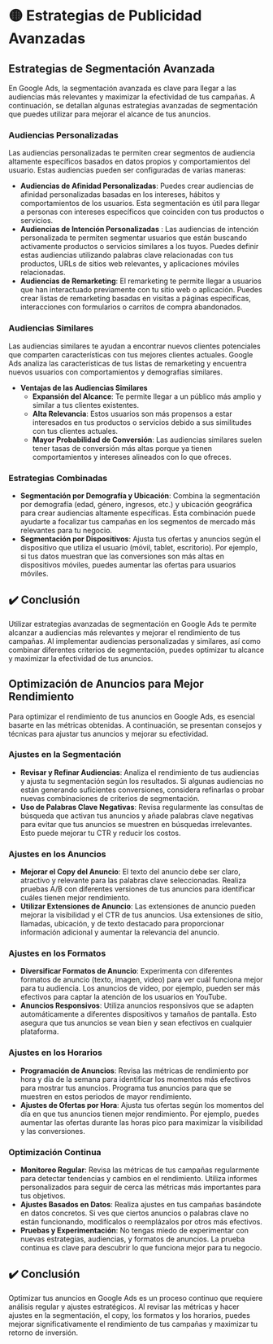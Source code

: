 # 🟡 Estrategias de Publicidad Avanzadas

## Estrategias de Segmentación Avanzada
En Google Ads, la segmentación avanzada es clave para llegar a las audiencias más relevantes y maximizar la efectividad de tus campañas. A continuación, se detallan algunas estrategias avanzadas de segmentación que puedes utilizar para mejorar el alcance de tus anuncios.

### Audiencias Personalizadas
Las audiencias personalizadas te permiten crear segmentos de audiencia altamente específicos basados en datos propios y comportamientos del usuario. Estas audiencias pueden ser configuradas de varias maneras:
- **Audiencias de Afinidad Personalizadas**: Puedes crear audiencias de afinidad personalizadas basadas en los intereses, hábitos y comportamientos de los usuarios. Esta segmentación es útil para llegar a personas con intereses específicos que coinciden con tus productos o servicios.
- **Audiencias de Intención Personalizadas** : Las audiencias de intención personalizada te permiten segmentar usuarios que están buscando activamente productos o servicios similares a los tuyos. Puedes definir estas audiencias utilizando palabras clave relacionadas con tus productos, URLs de sitios web relevantes, y aplicaciones móviles relacionadas.
- **Audiencias de Remarketing**: El remarketing te permite llegar a usuarios que han interactuado previamente con tu sitio web o aplicación. Puedes crear listas de remarketing basadas en visitas a páginas específicas, interacciones con formularios o carritos de compra abandonados.

### Audiencias Similares
Las audiencias similares te ayudan a encontrar nuevos clientes potenciales que comparten características con tus mejores clientes actuales. Google Ads analiza las características de tus listas de remarketing y encuentra nuevos usuarios con comportamientos y demografías similares.

- **Ventajas de las Audiencias Similares**
    - **Expansión del Alcance**: Te permite llegar a un público más amplio y similar a tus clientes existentes.
    - **Alta Relevancia**: Estos usuarios son más propensos a estar interesados en tus productos o servicios debido a sus similitudes con tus clientes actuales.
    - **Mayor Probabilidad de Conversión**: Las audiencias similares suelen tener tasas de conversión más altas porque ya tienen comportamientos y intereses alineados con lo que ofreces.

### Estrategias Combinadas
- **Segmentación por Demografía y Ubicación**: Combina la segmentación por demografía (edad, género, ingresos, etc.) y ubicación geográfica para crear audiencias altamente específicas. Esta combinación puede ayudarte a focalizar tus campañas en los segmentos de mercado más relevantes para tu negocio.
- **Segmentación por Dispositivos**: Ajusta tus ofertas y anuncios según el dispositivo que utiliza el usuario (móvil, tablet, escritorio). Por ejemplo, si tus datos muestran que las conversiones son más altas en dispositivos móviles, puedes aumentar las ofertas para usuarios móviles.

## ✔️ Conclusión
Utilizar estrategias avanzadas de segmentación en Google Ads te permite alcanzar a audiencias más relevantes y mejorar el rendimiento de tus campañas. Al implementar audiencias personalizadas y similares, así como combinar diferentes criterios de segmentación, puedes optimizar tu alcance y maximizar la efectividad de tus anuncios.

## Optimización de Anuncios para Mejor Rendimiento
Para optimizar el rendimiento de tus anuncios en Google Ads, es esencial basarte en las métricas obtenidas. A continuación, se presentan consejos y técnicas para ajustar tus anuncios y mejorar su efectividad.

### Ajustes en la Segmentación
- **Revisar y Refinar Audiencias**: Analiza el rendimiento de tus audiencias y ajusta tu segmentación según los resultados. Si algunas audiencias no están generando suficientes conversiones, considera refinarlas o probar nuevas combinaciones de criterios de segmentación.
- **Uso de Palabras Clave Negativas**: Revisa regularmente las consultas de búsqueda que activan tus anuncios y añade palabras clave negativas para evitar que tus anuncios se muestren en búsquedas irrelevantes. Esto puede mejorar tu CTR y reducir los costos.

### Ajustes en los Anuncios
- **Mejorar el Copy del Anuncio**: El texto del anuncio debe ser claro, atractivo y relevante para las palabras clave seleccionadas. Realiza pruebas A/B con diferentes versiones de tus anuncios para identificar cuáles tienen mejor rendimiento.
- **Utilizar Extensiones de Anuncio**: Las extensiones de anuncio pueden mejorar la visibilidad y el CTR de tus anuncios. Usa extensiones de sitio, llamadas, ubicación, y de texto destacado para proporcionar información adicional y aumentar la relevancia del anuncio.

### Ajustes en los Formatos
- **Diversificar Formatos de Anuncio**: Experimenta con diferentes formatos de anuncio (texto, imagen, video) para ver cuál funciona mejor para tu audiencia. Los anuncios de video, por ejemplo, pueden ser más efectivos para captar la atención de los usuarios en YouTube.
- **Anuncios Responsivos**: Utiliza anuncios responsivos que se adapten automáticamente a diferentes dispositivos y tamaños de pantalla. Esto asegura que tus anuncios se vean bien y sean efectivos en cualquier plataforma.

### Ajustes en los Horarios
- **Programación de Anuncios**: Revisa las métricas de rendimiento por hora y día de la semana para identificar los momentos más efectivos para mostrar tus anuncios. Programa tus anuncios para que se muestren en estos periodos de mayor rendimiento.
- **Ajustes de Ofertas por Hora**: Ajusta tus ofertas según los momentos del día en que tus anuncios tienen mejor rendimiento. Por ejemplo, puedes aumentar las ofertas durante las horas pico para maximizar la visibilidad y las conversiones.

### Optimización Continua
- **Monitoreo Regular**: Revisa las métricas de tus campañas regularmente para detectar tendencias y cambios en el rendimiento. Utiliza informes personalizados para seguir de cerca las métricas más importantes para tus objetivos.
- **Ajustes Basados en Datos**: Realiza ajustes en tus campañas basándote en datos concretos. Si ves que ciertos anuncios o palabras clave no están funcionando, modifícalos o reemplázalos por otros más efectivos.
- **Pruebas y Experimentación**: No tengas miedo de experimentar con nuevas estrategias, audiencias, y formatos de anuncios. La prueba continua es clave para descubrir lo que funciona mejor para tu negocio.

## ✔️ Conclusión
Optimizar tus anuncios en Google Ads es un proceso continuo que requiere análisis regular y ajustes estratégicos. Al revisar las métricas y hacer ajustes en la segmentación, el copy, los formatos y los horarios, puedes mejorar significativamente el rendimiento de tus campañas y maximizar tu retorno de inversión.